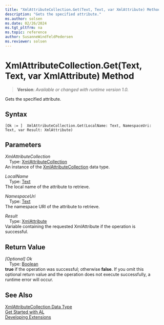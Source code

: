 ```yaml
---
title: "XmlAttributeCollection.Get(Text, Text, var XmlAttribute) Method"
description: "Gets the specified attribute."
ms.author: solsen
ms.date: 02/26/2024
ms.tgt_pltfrm: na
ms.topic: reference
author: SusanneWindfeldPedersen
ms.reviewer: solsen
---
```

[//]: # (START>DO_NOT_EDIT)
[//]: # (IMPORTANT:Do not edit any of the content between here and the END>DO_NOT_EDIT.)
[//]: # (Any modifications should be made in the .xml files in the ModernDev repo.)
# XmlAttributeCollection.Get(Text, Text, var XmlAttribute) Method
> **Version**: _Available or changed with runtime version 1.0._

Gets the specified attribute.


## Syntax
```AL
[Ok := ]  XmlAttributeCollection.Get(LocalName: Text, NamespaceUri: Text, var Result: XmlAttribute)
```
## Parameters
*XmlAttributeCollection*  
&emsp;Type: [XmlAttributeCollection](xmlattributecollection-data-type.md)  
An instance of the [XmlAttributeCollection](xmlattributecollection-data-type.md) data type.  

*LocalName*  
&emsp;Type: [Text](../text/text-data-type.md)  
The local name of the attribute to retrieve.  

*NamespaceUri*  
&emsp;Type: [Text](../text/text-data-type.md)  
The namespace URI of the attribute to retrieve.  

*Result*  
&emsp;Type: [XmlAttribute](../xmlattribute/xmlattribute-data-type.md)  
Variable containing the requested XmlAttribute if the operation is successful.  


## Return Value
*[Optional] Ok*  
&emsp;Type: [Boolean](../boolean/boolean-data-type.md)  
**true** if the operation was successful; otherwise **false**.   If you omit this optional return value and the operation does not execute successfully, a runtime error will occur.  


[//]: # (IMPORTANT: END>DO_NOT_EDIT)
## See Also
[XmlAttributeCollection Data Type](xmlattributecollection-data-type.md)  
[Get Started with AL](../../devenv-get-started.md)  
[Developing Extensions](../../devenv-dev-overview.md)